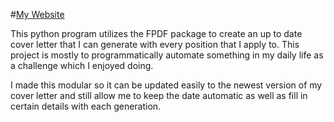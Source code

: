 #[My Website](https://www.johnpstroud.github.io)

This python program utilizes the FPDF package to create an up to date cover letter that I can generate with every position that I apply to. 
This project is mostly to programmatically automate something in my daily life as a challenge which I enjoyed doing.

I made this modular so it can be updated easily to the newest version of my cover letter and still allow me to keep the date automatic as well as fill in certain details with each generation.
